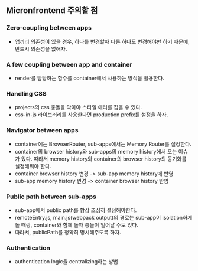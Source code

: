 ## Micronfrontend 주의할 점

### Zero-coupling between apps

- 앱끼리 의존성이 있을 경우, 하나를 변경할때 다른 하나도 변경해야만 하기 때문에, 반드시 의존성을 없애자.

### A few coupling between app and container

- render를 담당하는 함수를 container에서 사용하는 방식을 활용한다.

### Handling CSS

- projects의 css 충돌을 막아야 스타일 에러를 잡을 수 있다.
- css-in-js 라이브러리를 사용한다면 production prefix를 설정을 하자.

### Navigator between apps

- container에는 BrowserRouter, sub-apps에서는 Memory Router를 설정한다.
- container의 browser history와 sub-apps의 memory history에서 오는 이슈가 있다. 따라서 memory history와 container의 browser history의 동기화를 설정해줘야 한다.
- container browser history 변경 -> sub-app memory history에 반영
- sub-app memory history 변경 -> container browser history 반영

### Public path between sub-apps

- sub-app에서 public path를 항상 조심히 설정해야한다.
- remoteEntry.js, main.js(webpack output)의 경로는 sub-app이 isolation하게 돌 때랑, container와 함께 돌때 충돌이 일어날 수도 있다.
- 따라서, publicPath를 정확히 명시해주도록 하자.

### Authentication

- authentication logic을 centralizing하는 방법
